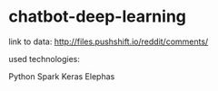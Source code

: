 # chatbot-deep-learning

link to data: http://files.pushshift.io/reddit/comments/

used technologies:

Python
Spark
Keras
Elephas
